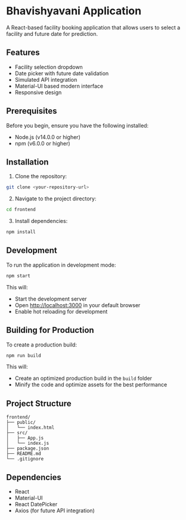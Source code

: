 # Bhavishyavani Application

A React-based facility booking application that allows users to select a facility and future date for prediction.

## Features

- Facility selection dropdown
- Date picker with future date validation
- Simulated API integration
- Material-UI based modern interface
- Responsive design

## Prerequisites

Before you begin, ensure you have the following installed:
- Node.js (v14.0.0 or higher)
- npm (v6.0.0 or higher)

## Installation

1. Clone the repository:
```bash
git clone <your-repository-url>
```

2. Navigate to the project directory:
```bash
cd frontend
```

3. Install dependencies:
```bash
npm install
```

## Development

To run the application in development mode:

```bash
npm start
```

This will:
- Start the development server
- Open [http://localhost:3000](http://localhost:3000) in your default browser
- Enable hot reloading for development

## Building for Production

To create a production build:

```bash
npm run build
```

This will:
- Create an optimized production build in the `build` folder
- Minify the code and optimize assets for the best performance

## Project Structure

```
frontend/
├── public/
│   └── index.html
├── src/
│   ├── App.js
│   └── index.js
├── package.json
├── README.md
└── .gitignore
```

## Dependencies

- React
- Material-UI
- React DatePicker
- Axios (for future API integration)
